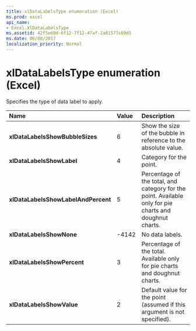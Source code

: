 ```yaml
---
title: xlDataLabelsType enumeration (Excel)
ms.prod: excel
api_name:
- Excel.XlDataLabelsType
ms.assetid: 42f5e60d-6f12-7f12-47af-2a81577c60d5
ms.date: 06/08/2017
localization_priority: Normal
---
```



# xlDataLabelsType enumeration (Excel)

Specifies the type of data label to apply.



|Name|Value|Description|
|:-----|:-----|:-----|
| **xlDataLabelsShowBubbleSizes**|6|Show the size of the bubble in reference to the absolute value.|
| **xlDataLabelsShowLabel**|4|Category for the point.|
| **xlDataLabelsShowLabelAndPercent**|5|Percentage of the total, and category for the point. Available only for pie charts and doughnut charts.|
| **xlDataLabelsShowNone**|-4142|No data labels.|
| **xlDataLabelsShowPercent**|3|Percentage of the total. Available only for pie charts and doughnut charts.|
| **xlDataLabelsShowValue**|2|Default value for the point (assumed if this argument is not specified).|


